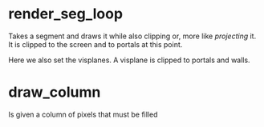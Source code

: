 # render_seg_loop

Takes a segment and draws it while also clipping or, more like _projecting_ it.
It is clipped to the screen and to portals at this point.

Here we also set the visplanes. A visplane is clipped to portals and walls.

# draw_column

Is given a column of pixels that must be filled
